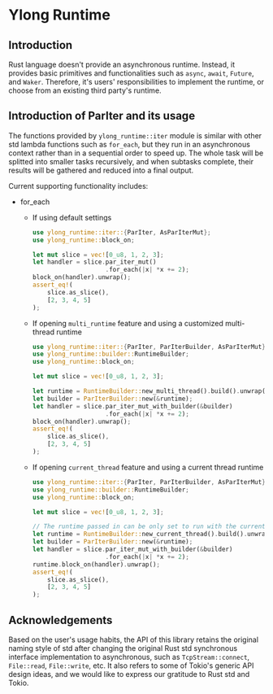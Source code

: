 # Ylong Runtime

## Introduction
Rust language doesn't provide an asynchronous runtime. Instead, it provides basic primitives and functionalities
such as ``async``, ``await``, ``Future``, and ``Waker``. Therefore, it's users' responsibilities to implement the 
runtime, or choose from an existing third party's runtime.

## Introduction of ParIter and its usage

The functions provided by `ylong_runtime::iter` module is similar with other std lambda functions such as `for_each`, but they run in an asynchronous context rather than in a sequential order to speed up. The whole task will be splitted into smaller tasks recursively, and when subtasks complete, their results will be gathered and reduced into a final output.

Current supporting functionality includes:
- for_each
  - If using default settings
    ```rust
    use ylong_runtime::iter::{ParIter, AsParIterMut};
    use ylong_runtime::block_on;
    
    let mut slice = vec![0_u8, 1, 2, 3];
    let handler = slice.par_iter_mut()
                        .for_each(|x| *x += 2);
    block_on(handler).unwrap();
    assert_eq!(
        slice.as_slice(),
        [2, 3, 4, 5]
    );
    ```
    
  - If opening `multi_runtime` feature and using a customized multi-thread runtime
    ```rust
    use ylong_runtime::iter::{ParIter, ParIterBuilder, AsParIterMut};
    use ylong_runtime::builder::RuntimeBuilder;
    use ylong_runtime::block_on;
    
    let mut slice = vec![0_u8, 1, 2, 3];
    
    let runtime = RuntimeBuilder::new_multi_thread().build().unwrap();
    let builder = ParIterBuilder::new(&runtime);
    let handler = slice.par_iter_mut_with_builder(&builder)
                        .for_each(|x| *x += 2);
    block_on(handler).unwrap();
    assert_eq!(
        slice.as_slice(),
        [2, 3, 4, 5]
    );
    ```
    
  - If opening `current_thread` feature and using a current thread runtime
    ```rust
    use ylong_runtime::iter::{ParIter, ParIterBuilder, AsParIterMut};
    use ylong_runtime::builder::RuntimeBuilder;
    use ylong_runtime::block_on;
    
    let mut slice = vec![0_u8, 1, 2, 3];
    
    // The runtime passed in can be only set to run with the current thread
    let runtime = RuntimeBuilder::new_current_thread().build().unwrap();
    let builder = ParIterBuilder::new(&runtime);
    let handler = slice.par_iter_mut_with_builder(&builder)
                        .for_each(|x| *x += 2);
    runtime.block_on(handler).unwrap();
    assert_eq!(
        slice.as_slice(),
        [2, 3, 4, 5]
    );
    ```

## Acknowledgements

Based on the user's usage habits, the API of this library retains the original naming style of std after changing the original Rust std synchronous interface implementation to asynchronous, such as ``TcpStream::connect``, ``File::read``, ``File::write``, etc. It also refers to some of Tokio's generic API design ideas, and we would like to express our gratitude to Rust std and Tokio.